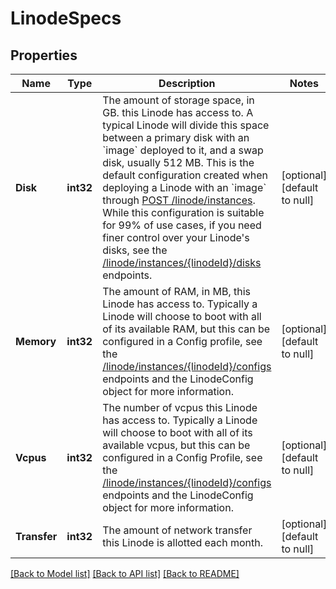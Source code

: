 # LinodeSpecs

## Properties
Name | Type | Description | Notes
------------ | ------------- | ------------- | -------------
**Disk** | **int32** | The amount of storage space, in GB. this Linode has access to. A typical Linode will divide this space between a primary disk with an &#x60;image&#x60; deployed to it, and a swap disk, usually 512 MB. This is the default configuration created when deploying a Linode with an &#x60;image&#x60; through [POST /linode/instances](/#operation/createLinodeInstance). While this configuration is suitable for 99% of use cases, if you need finer control over your Linode&#x27;s disks, see the [/linode/instances/{linodeId}/disks](/#operation/getLinodeDisks) endpoints.  | [optional] [default to null]
**Memory** | **int32** | The amount of RAM, in MB, this Linode has access to. Typically a Linode will choose to boot with all of its available RAM, but this can be configured in a Config profile, see the [/linode/instances/{linodeId}/configs](/#operation/getLinodeConfigs) endpoints and the LinodeConfig object for more information.  | [optional] [default to null]
**Vcpus** | **int32** | The number of vcpus this Linode has access to.  Typically a Linode will choose to boot with all of its available vcpus, but this can be configured in a Config Profile, see the [/linode/instances/{linodeId}/configs](/#operation/getLinodeConfigs) endpoints and the LinodeConfig object for more information.  | [optional] [default to null]
**Transfer** | **int32** | The amount of network transfer this Linode is allotted each month. | [optional] [default to null]

[[Back to Model list]](../README.md#documentation-for-models) [[Back to API list]](../README.md#documentation-for-api-endpoints) [[Back to README]](../README.md)

